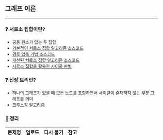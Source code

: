 ## 그래프 이론
-----
### ❓ 서로소 집합이란?
- 공통 원소가 없는 두 집합
- [기본적인 서로소 집합 알고리즘 소스코드](https://github.com/soocy0718/python/tree/main/2-coding-test/Graph/1.py)
- [경로 압축 기법 소스코드](https://github.com/soocy0718/python/tree/main/2-coding-test/Graph/2.py)
- [개선된 서로소 집합 알고리즘 소스코드](https://github.com/soocy0718/python/tree/main/2-coding-test/Graph/3.py)
- [서로소 집합을 활용한 사이클 판별](https://github.com/soocy0718/python/tree/main/2-coding-test/Graph/4.py)
   
### ❓ 신장 트리란?
- 하나의 그래프가 있을 때 모든 노드를 포함하면서 사이클이 존재하지 않는 부분 그래프를 의미
- [크루스칼 알고리즘](https://github.com/soocy0718/python/tree/main/2-coding-test/Graph/5.py)

### 🔖 정리
|문제명|업로드|다시 풀기|참고|
|-----|----|----|----|